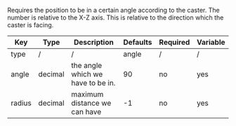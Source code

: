 Requires the position to be in a certain angle according to the caster. The number is relative to the X-Z axis. This is relative to the direction which the caster is facing.

| Key | Type | Description | Defaults | Required | Variable |
|-|-|-|-|-|-|
| type | / | / | angle | / | / |
| angle | decimal | the angle which we have to be in. | 90 | no | yes |
| radius | decimal | maximum distance we can have | -1 | no | yes |